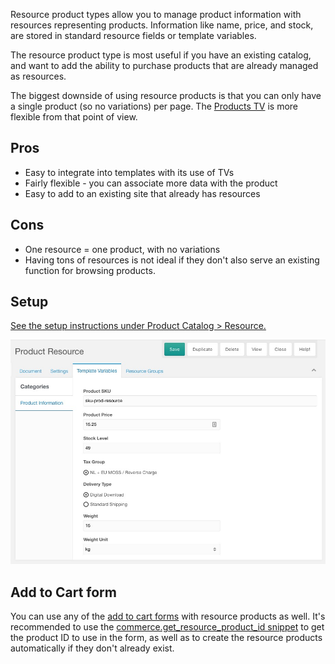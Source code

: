 Resource product types allow you to manage product information with resources representing products. Information like name, price, and stock, are stored in standard resource fields or template variables.

The resource product type is most useful if you have an existing catalog, and want to add the ability to purchase products that are already managed as resources.

The biggest downside of using resource products is that you can only have a single product (so no variations) per page. The [Products TV](../Product_Catalog/Products_TV) is more flexible from that point of view.

## Pros 

- Easy to integrate into templates with its use of TVs
- Fairly flexible - you can associate more data with the product
- Easy to add to an existing site that already has resources

## Cons

- One resource = one product, with no variations
- Having tons of resources is not ideal if they don't also serve an existing function for browsing products. 

## Setup

[See the setup instructions under Product Catalog > Resource.](../Product_Catalog/Resource)

![A Resource Product with TVs for SKU, price, stock, tax group, delivery type, and weight.](../../images/products/productresources.jpg)


## Add to Cart form

You can use any of the [add to cart forms](../Product_Catalog/Add_to_Cart_Form) with resource products as well. It's recommended to use the [commerce.get_resource_product_id snippet](../Snippets/get_resource_product_id) to get the product ID to use in the form, as well as to create the resource products automatically if they don't already exist. 
